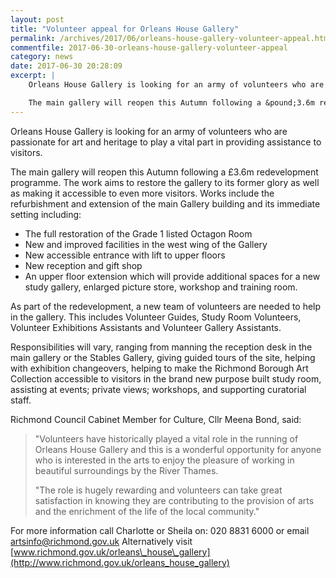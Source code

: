 ```yaml
---
layout: post
title: "Volunteer appeal for Orleans House Gallery"
permalink: /archives/2017/06/orleans-house-gallery-volunteer-appeal.html
commentfile: 2017-06-30-orleans-house-gallery-volunteer-appeal
category: news
date: 2017-06-30 20:28:09
excerpt: |
    Orleans House Gallery is looking for an army of volunteers who are passionate for art and heritage to play a vital part in providing assistance to visitors.

    The main gallery will reopen this Autumn following a &pound;3.6m redevelopment programme. The work aims to restore the gallery to its former glory as well as making it accessible to even more visitors.
---
```


Orleans House Gallery is looking for an army of volunteers who are passionate for art and heritage to play a vital part in providing assistance to visitors.

The main gallery will reopen this Autumn following a £3.6m redevelopment programme. The work aims to restore the gallery to its former glory as well as making it accessible to even more visitors. Works include the refurbishment and extension of the main Gallery building and its immediate setting including:

-   The full restoration of the Grade 1 listed Octagon Room
-   New and improved facilities in the west wing of the Gallery
-   New accessible entrance with lift to upper floors
-   New reception and gift shop
-   An upper floor extension which will provide additional spaces for a new study gallery, enlarged picture store, workshop and training room.

As part of the redevelopment, a new team of volunteers are needed to help in the gallery. This includes Volunteer Guides, Study Room Volunteers, Volunteer Exhibitions Assistants and Volunteer Gallery Assistants.

Responsibilities will vary, ranging from manning the reception desk in the main gallery or the Stables Gallery, giving guided tours of the site, helping with exhibition changeovers, helping to make the Richmond Borough Art Collection accessible to visitors in the brand new purpose built study room, assisting at events; private views; workshops, and supporting curatorial staff.

Richmond Council Cabinet Member for Culture, Cllr Meena Bond, said:

> "Volunteers have historically played a vital role in the running of Orleans House Gallery and this is a wonderful opportunity for anyone who is interested in the arts to enjoy the pleasure of working in beautiful surroundings by the River Thames.
> 
>  "The role is hugely rewarding and volunteers can take great satisfaction in knowing they are contributing to the provision of arts and the enrichment of the life of the local community."
> 
> 
 For more information call Charlotte or Sheila on: 020 8831 6000 or email <artsinfo@richmond.gov.uk> Alternatively visit [www.richmond.gov.uk/orleans\_house\_gallery](http://www.richmond.gov.uk/orleans_house_gallery)
